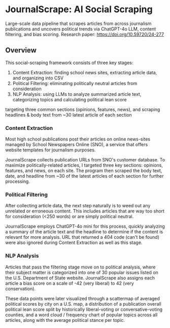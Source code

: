 # JournalScrape: AI Social Scraping 
Large-scale data pipeline that scrapes articles from across journalism publications and uncovers political trends via ChatGPT-4o LLM, content filtering, and bias scoring.
Research paper: https://doi.org/10.59720/24-277

## Overview
This social-scraping framework consists of three key stages:
1.  Content Extraction: finding school news sites, extracting article data, and organizing into CSV
2.  Political Filtering: eliminating politically neutral articles from consideration
3.   NLP Analysis: using LLMs to analyze summarized article text, categorizing topics and calculating political lean score

targeting three common sections (opinions, features, news), and scraping headlines & body text from ~30 latest article of each section
 

### Content Extraction
Most high school publications post their articles on online news-sites managed by School Newspapers Online (SNO), a service that offers website templates for journalism purposes. 

JournalScrape collects publication URLs from SNO's customer database. To maximize politically-related articles, I targeted three key sections: opinions, features, and news, on each site. The program then scraped the body text, date, and headline from ~30 of the latest articles of each section for further processing.

### Political Filtering
After collecting article data, the next step naturally is to weed out any unrelated or erroneous content. This includes articles that are way too short for consideration (<250 words) or are simply political neutral.

JournalScrape employs ChatGPT-4o mini for this process, quickly analyzing a summary of the article text and the headline to determine if the content is relevant for more analysis. URL that returned a 404 code (can't be found) were also ignored during Content Extraction as well as this stage.

### NLP Analysis
Articles that pass the filtering stage move on to political analysis, where their subject matter is categorized into one of 30 popular issues listed on the U.S. Department of State website. JournalScrape also assigns each article a bias score on a scale of -42 (very liberal) to 42 (very conservation).

These data points were later visualized through a scattermap of averaged political scores by city on a U.S. map, a distribution of a publication overall political lean score split by historically liberal-voting or conversative-voting counties, and a word cloud / frequency chart of popular topics across all articles, along with the average political stance per topic.

